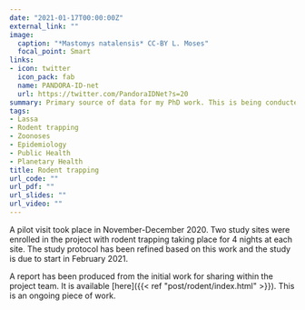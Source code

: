 ```yaml
---
date: "2021-01-17T00:00:00Z"
external_link: ""
image:
  caption: "*Mastomys natalensis* CC-BY L. Moses"
  focal_point: Smart
links:
- icon: twitter
  icon_pack: fab
  name: PANDORA-ID-net
  url: https://twitter.com/PandoraIDNet?s=20
summary: Primary source of data for my PhD work. This is being conducted with <a href="https://njala.edu.sl/">Njala University</a> in Sierra Leone. We have set up a 2 year longitudinal rodent trapping study in several sites to investigate rodent population and species dynamics and potential risk for Lassa transmission
tags:
- Lassa
- Rodent trapping
- Zoonoses
- Epidemiology
- Public Health
- Planetary Health
title: Rodent trapping
url_code: ""
url_pdf: ""
url_slides: ""
url_video: ""
---
```


A pilot visit took place in November-December 2020. Two study sites were enrolled in the project with rodent trapping taking place for 4 nights at each site. The study protocol has been refined based on this work and the study is due to start in February 2021. 

A report has been produced from the initial work for sharing within the project team. It is available [here]({{< ref "post/rodent/index.html" >}}). This is an ongoing piece of work.
